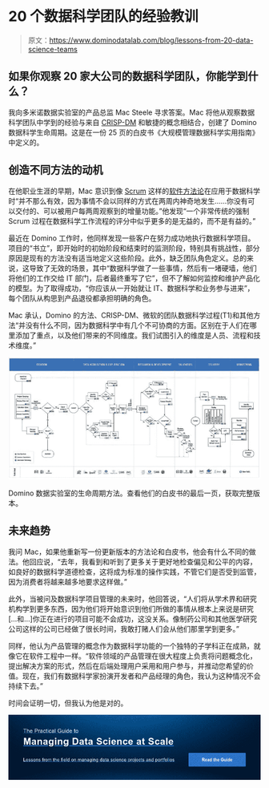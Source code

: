 # 20 个数据科学团队的经验教训

> 原文：<https://www.dominodatalab.com/blog/lessons-from-20-data-science-teams>

## 如果你观察 20 家大公司的数据科学团队，你能学到什么？

我向多米诺数据实验室的产品总监 Mac Steele 寻求答案。Mac 将他从观察数据科学团队中学到的经验与来自 [CRISP-DM](http://www.datascience-pm.com/crisp-dm-and-kdd/) 和敏捷的概念相结合，创建了 Domino 数据科学生命周期。这是在一份 25 页的白皮书《大规模管理数据科学实用指南》中定义的。

## 创造不同方法的动机

在他职业生涯的早期，Mac 意识到像 [Scrum](http://www.datascience-pm.com/scrum/) 这样的[软件方法论](http://www.datascience-pm.com/managing-ds-as-software-engineering/)在应用于数据科学时“并不那么有效，因为事情不会以同样的方式在两周内神奇地发生……你没有可以交付的、可以被用户每两周观察到的增量功能。”他发现“一个非常传统的强制 Scrum 过程在数据科学工作流程的评分中似乎更多的是无益的，而不是有益的。”

最近在 Domino 工作时，他同样发现一些客户在努力成功地执行数据科学项目。项目的“书立”，即开始时的初始阶段和结束时的监测阶段，特别具有挑战性，部分原因是现有的方法没有适当地定义这些阶段。此外，缺乏团队角色定义。总的来说，这导致了无效的场景，其中“数据科学做了一些事情，然后有一堵硬墙，他们将他们的工作交给 IT 部门，后者最终重写了它”，但不了解如何监控和维护产品化的模型。为了取得成功，“你应该从一开始就让 IT、数据科学和业务参与进来”，每个团队从构思到产品退役都承担明确的角色。

Mac 承认，Domino 的方法、CRISP-DM、微软的团队数据科学过程(T1)和其他方法“并没有什么不同，因为数据科学中有几个不可协商的方面。区别在于人们在哪里添加了重点，以及他们带来的不同维度。我们试图引入的维度是人员、流程和技术维度。”

![](img/4070a52437c91a00e7aaa6bcf49a40cf.png)

Domino 数据实验室的生命周期方法。查看他们的白皮书的最后一页，获取完整版本。

## 未来趋势

我问 Mac，如果他重新写一份更新版本的方法论和白皮书，他会有什么不同的做法。他回应说，“去年，我看到和听到了更多关于更好地检查偏见和公平的内容，如良好的数据科学道德检查，这将成为标准的操作实践，不管它们是否受到监管，因为消费者将越来越多地要求这样做。”

此外，当被问及数据科学项目管理的未来时，他回答说，“人们将从学术界和研究机构学到更多东西，因为他们将开始意识到他们所做的事情从根本上来说是研究[…和…]你正在进行的项目可能不会成功，这没关系。像制药公司和其他医学研究公司这样的公司已经做了很长时间，我敢打赌人们会从他们那里学到更多。”

同样，他认为产品管理的概念作为数据科学功能的一个独特的子学科正在成熟，就像它在软件工程中一样。“软件领域的产品管理在很大程度上负责将问题概念化，提出解决方案的形式，然后在后端处理用户采用和用户参与，并推动您希望的价值。现在，我们有数据科学家扮演开发者和产品经理的角色，我认为这种情况不会持续下去。”

时间会证明一切，但我认为他是对的。

[![The Practical Guide to  Managing Data Science at Scale  Lessons from the field on managing data science projects and portfolios Read the Guide](img/4009b1665a905f8c4b32c9155ca0c9a7.png)](https://cta-redirect.hubspot.com/cta/redirect/6816846/4fa9500d-90e5-4182-8b71-3765859d1265)